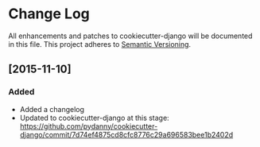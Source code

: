 # Change Log
All enhancements and patches to cookiecutter-django will be documented in this file.
This project adheres to [Semantic Versioning](http://semver.org/).


## [2015-11-10]


### Added
- Added a changelog
- Updated to cookiecutter-django at this stage: https://github.com/pydanny/cookiecutter-django/commit/7d74ef4875cd8cfc8776c29a696583bee1b2402d
